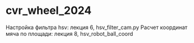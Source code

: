 # cvr_wheel_2024
Настройка фильтра hsv: лекция 6, hsv_filter_cam.py
Расчет координат мяча по площади: лекция 8, hsv_robot_ball_coord
